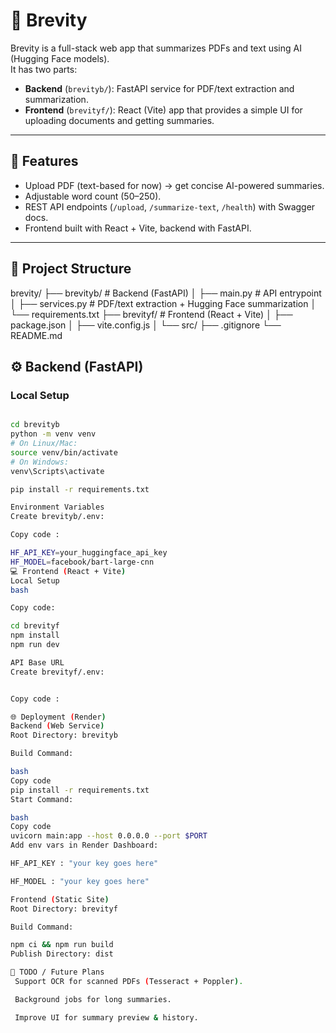 # 📝 Brevity

Brevity is a full-stack web app that summarizes PDFs and text using AI (Hugging Face models).  
It has two parts:
- **Backend** (`brevityb/`): FastAPI service for PDF/text extraction and summarization.
- **Frontend** (`brevityf/`): React (Vite) app that provides a simple UI for uploading documents and getting summaries.

---

## 🚀 Features
- Upload PDF (text-based for now) → get concise AI-powered summaries.
- Adjustable word count (50–250).
- REST API endpoints (`/upload`, `/summarize-text`, `/health`) with Swagger docs.
- Frontend built with React + Vite, backend with FastAPI.

---

## 📂 Project Structure
brevity/
├── brevityb/ # Backend (FastAPI)
│ ├── main.py # API entrypoint
│ ├── services.py # PDF/text extraction + Hugging Face summarization
│ └── requirements.txt
├── brevityf/ # Frontend (React + Vite)
│ ├── package.json
│ ├── vite.config.js
│ └── src/
├── .gitignore
└── README.md

## ⚙️ Backend (FastAPI)

### Local Setup

```bash

cd brevityb
python -m venv venv
# On Linux/Mac:
source venv/bin/activate
# On Windows:
venv\Scripts\activate

pip install -r requirements.txt

Environment Variables
Create brevityb/.env:

Copy code :

HF_API_KEY=your_huggingface_api_key
HF_MODEL=facebook/bart-large-cnn
💻 Frontend (React + Vite)
Local Setup
bash

Copy code:

cd brevityf
npm install
npm run dev

API Base URL
Create brevityf/.env:


Copy code :

🌐 Deployment (Render)
Backend (Web Service)
Root Directory: brevityb

Build Command:

bash
Copy code
pip install -r requirements.txt
Start Command:

bash
Copy code
uvicorn main:app --host 0.0.0.0 --port $PORT
Add env vars in Render Dashboard:

HF_API_KEY : "your key goes here"

HF_MODEL : "your key goes here"

Frontend (Static Site)
Root Directory: brevityf

Build Command:

npm ci && npm run build
Publish Directory: dist

📌 TODO / Future Plans
 Support OCR for scanned PDFs (Tesseract + Poppler).

 Background jobs for long summaries.

 Improve UI for summary preview & history.

